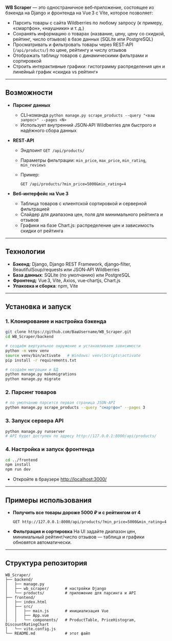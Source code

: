 **WB Scraper** — это одностраничное веб‑приложение, состоящее из бэкенда на Django и фронтенда на Vue 3 с Vite, которое позволяет:

* Парсить товары с сайта Wildberries по любому запросу (к примеру, «смартфон», «наушники» и т. д.)
* Сохранять информацию о товарах (название, цену, цену со скидкой, рейтинг, число отзывов) в базе данных (SQLite или PostgreSQL)
* Просматривать и фильтровать товары через REST‑API (`/api/products/`) по цене, рейтингу и числу отзывов
* Отображать таблицу товаров с динамическими фильтрами и сортировкой
* Строить интерактивные графики: гистограмму распределения цен и линейный график «скидка vs рейтинг»

---

## Возможности

* **Парсинг данных**

  * CLI‑команда `python manage.py scrape_products --query "<ваш запрос>" --pages <N>`
  * Использует внутренний JSON‑API Wildberries для быстрого и надёжного сбора данных

* **REST‑API**

  * Эндпоинт `GET /api/products/`
  * Параметры фильтрации: `min_price`, `max_price`, `min_rating`, `min_reviews`
  * Пример:

    ```
    GET /api/products/?min_price=5000&min_rating=4
    ```

* **Веб‑интерфейс на Vue 3**

  * Таблица товаров с клиентской сортировкой и серверной фильтрацией
  * Слайдер для диапазона цен, поля для минимального рейтинга и отзывов
  * Графики на базе Chart.js: распределение цен и зависимость скидки от рейтинга

---

## Технологии

* **Бэкенд**: Django, Django REST Framework, django‑filter, BeautifulSoup/requests или JSON‑API Wildberries
* **База данных**: SQLite (по умолчанию) или PostgreSQL
* **Фронтенд**: Vue 3, Vite, Axios, vue‑chartjs, Chart.js
* **Упаковка и сборка**: npm, Vite

---

## Установка и запуск

### 1. Клонирование и настройка бэкенда

```bash
git clone https://github.com/ВашUsername/WB_Scraper.git
cd WB_Scraper/backend

# создаём виртуальное окружение и устанавливаем зависимости
python -m venv venv
source venv/bin/activate   # Windows: venv\Scripts\activate
pip install -r requirements.txt

# создаём миграции и БД
python manage.py makemigrations
python manage.py migrate
```

### 2. Парсинг товаров

```bash
# по умолчанию парсится первая страница JSON‑API
python manage.py scrape_products --query "смартфон" --pages 3
```

### 3. Запуск сервера API

```bash
python manage.py runserver
# API будет доступен по адресу http://127.0.0.1:8000/api/products/
```

### 4. Настройка и запуск фронтенда

```bash
cd ../frontend
npm install
npm run dev
```

* Откройте в браузере [http://localhost:3000/](http://localhost:3000/)

---

## Примеры использования

* **Получить все товары дороже 5000 ₽ и с рейтингом от 4**

  ```
  GET http://127.0.0.1:8000/api/products/?min_price=5000&min_rating=4
  ```
* **Фильтрация и сортировка**
  На UI задайте диапазон цен, минимальный рейтинг/число отзывов — таблица и графики обновятся автоматически.

---

## Структура репозитория

```
WB_Scraper/
├── backend/
│   ├── manage.py
│   ├── wb_scraper/       # настройки Django
│   └── products/         # приложение для парсинга и API
├── frontend/
│   ├── index.html
│   ├── src/
│   │   ├── main.js       # инициализация Vue
│   │   ├── App.vue
│   │   └── components/   # ProductTable, PriceHistogram, DiscountRatingChart
│   └── vite.config.js
└── README.md             # этот файл
```
